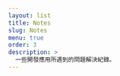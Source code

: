 ```yaml
---
layout: list
title: Notes
slug: Notes
menu: true
order: 3
description: >
  一些開發應用所遇到的問題解決紀錄。
---
```

